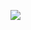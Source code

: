 <a href="https://www.linkedin.com/pulse/decentralized-identity-management-rajiv-kumar/?trackingId=CxBE9v1fQdyVGJwlllAmEA%3D%3D" target="_blank" rel="noopener noreferrer"><img src="../../assets/images/dim.png"></a>